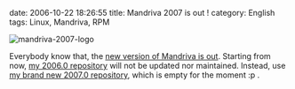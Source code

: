 date: 2006-10-22 18:26:55
title: Mandriva 2007 is out !
category: English
tags: Linux, Mandriva, RPM

![mandriva-2007-logo](/static/uploads/2006/10/mandriva-2007-logo.png)

Everybody know that, the [new version of Mandriva is out](http://www.mandriva.com/community/news/mandriva_linux_2007_is_out). Starting from now, [my 2006.0 repository](http://kevin.deldycke.com/static/repository/mandriva/2006.0/i586) will not be updated nor maintained. Instead, use [my brand new 2007.0 repository](http://kevin.deldycke.com/static/repository/mandriva/2007.0/i586), which is empty for the moment :p .

